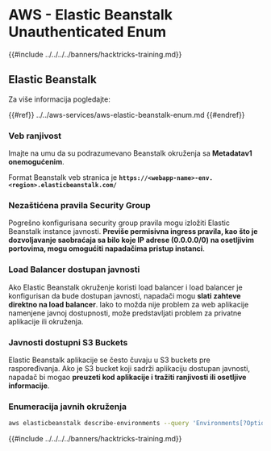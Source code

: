 # AWS - Elastic Beanstalk Unauthenticated Enum

{{#include ../../../../banners/hacktricks-training.md}}

## Elastic Beanstalk

Za više informacija pogledajte:

{{#ref}}
../../aws-services/aws-elastic-beanstalk-enum.md
{{#endref}}

### Veb ranjivost

Imajte na umu da su podrazumevano Beanstalk okruženja sa **Metadatav1 onemogućenim**.

Format Beanstalk veb stranica je **`https://<webapp-name>-env.<region>.elasticbeanstalk.com/`**

### Nezaštićena pravila Security Group

Pogrešno konfigurisana security group pravila mogu izložiti Elastic Beanstalk instance javnosti. **Previše permisivna ingress pravila, kao što je dozvoljavanje saobraćaja sa bilo koje IP adrese (0.0.0.0/0) na osetljivim portovima, mogu omogućiti napadačima pristup instanci**.

### Load Balancer dostupan javnosti

Ako Elastic Beanstalk okruženje koristi load balancer i load balancer je konfigurisan da bude dostupan javnosti, napadači mogu **slati zahteve direktno na load balancer**. Iako to možda nije problem za web aplikacije namenjene javnoj dostupnosti, može predstavljati problem za privatne aplikacije ili okruženja.

### Javnosti dostupni S3 Buckets

Elastic Beanstalk aplikacije se često čuvaju u S3 buckets pre raspoređivanja. Ako je S3 bucket koji sadrži aplikaciju dostupan javnosti, napadač bi mogao **preuzeti kod aplikacije i tražiti ranjivosti ili osetljive informacije**.

### Enumeracija javnih okruženja
```bash
aws elasticbeanstalk describe-environments --query 'Environments[?OptionSettings[?OptionName==`aws:elbv2:listener:80:defaultProcess` && contains(OptionValue, `redirect`)]].{EnvironmentName:EnvironmentName, ApplicationName:ApplicationName, Status:Status}' --output table
```
{{#include ../../../../banners/hacktricks-training.md}}
